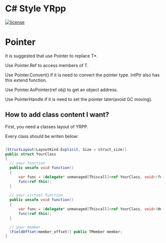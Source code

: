 
# C# Style YRpp

[![license](https://www.gnu.org/graphics/gplv3-or-later.png)](https://www.gnu.org/licenses/gpl-3.0.en.html)

Pointer
============
It is suggested that use Pointer<T> to replace T*.

Use Pointer<T>.Ref to access members of T.

Use Pointer<TFrom>.Convert<TTo>() if it is need to convert the pointer type. IntPtr also has this extend function.

Use Pointer<T>.AsPointer(ref obj) to get an object address.

Use PointerHandle<T> if it is need to set the pointer later(avoid GC moving).

How to add class content I want?
--------
First, you need a classes layout of YRPP.

Every class should be writen below:
``` csharp

[StructLayout(LayoutKind.Explicit, Size = struct_size)]
public struct YourClass
{
  // your function
  public unsafe void function()
  {
      var func = (delegate* unmanaged[Thiscall]<ref YourClass, void>)function_address;
      func(ref this);
  }
  
  // your virtual function
  public unsafe void function()
  {
      var func = (delegate* unmanaged[Thiscall]<ref YourClass, void>)Helpers.GetVirtualFunctionPointer(Pointer<YourClass>.AsPointer(ref this), virtual_function_index);
      func(ref this);
  }

  // your member
  [FieldOffset(member_offset)] public TMember member;
}

```

